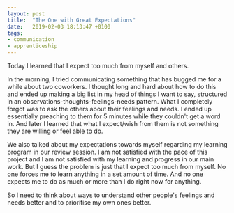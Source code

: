 ```yaml
---
layout: post
title:  "The One with Great Expectations"
date:   2019-02-03 18:13:47 +0100
tags: 
- communication
- apprenticeship
---
```


Today I learned that I expect too much from myself and others.

In the morning, I tried communicating something that has bugged me for a while about two coworkers. I thought long and hard about how to do this and ended up making a big list in my head of things I want to say, structured in an observations-thoughts-feelings-needs pattern. What I completely forgot was to ask the others about their feelings and needs. I ended up essentially preaching to them for 5 minutes while they couldn't get a word in. And later I learned that what I expect/wish from them is not something they are willing or feel able to do.

We also talked about my expectations towards myself regarding my learning program in our review session. I am not satisfied with the pace of this project and I am not satisfied with my learning and progress in our main work. But I guess the problem is just that I expect too much from myself. No one forces me to learn anything in a set amount of time. And no one expects me to do as much or more than I do right now for anything.

So I need to think about ways to understand other people's feelings and needs better and to prioritise my own ones better. 
